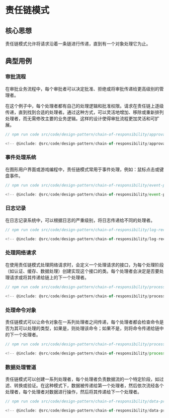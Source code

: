# 责任链模式

## 核心思想

责任链模式允许将请求沿着一条链进行传递，直到有一个对象处理它为止。

## 典型用例

### 审批流程

在审批业务流程中，每个审批者可以决定批准、拒绝或将审批传递给更高级别的管理者。

在这个例子中，每个处理者都有自己的处理逻辑和批准权限。请求在责任链上逐级传递，直到找到合适的处理者。通过这种方式，可以灵活地增加、移除或重新排列处理者，而无需修改主要的业务逻辑。这样的设计使得审批流程更加灵活和可扩展。

```ts
// npm run code src/code/design-pattern/chain-of-responsibility/approval-process.ts

<!-- @include: @src/code/design-pattern/chain-of-responsibility/approval-process.ts -->
```

### 事件处理系统

在图形用户界面或游戏编程中，责任链模式常用于事件处理，例如：鼠标点击或键盘事件。

```ts
// npm run code src/code/design-pattern/chain-of-responsibility/event-processing-system.ts

<!-- @include: @src/code/design-pattern/chain-of-responsibility/event-processing-system.ts -->
```

### 日志记录

在日志记录系统中，可以根据日志的严重级别，将日志传递给不同的处理者。

```ts
// npm run code src/code/design-pattern/chain-of-responsibility/log-recording.ts

<!-- @include: @src/code/design-pattern/chain-of-responsibility/log-recording.ts -->
```

### 处理网络请求

在使用责任链模式处理网络请求时，会定义一个处理请求的接口，为每个处理阶段（如认证、缓存、数据处理）创建实现这个接口的类。每个处理者会决定是否要处理请求或将其传递给链上的下一个处理者。

```ts
// npm run code src/code/design-pattern/chain-of-responsibility/processing-network-requests.ts

<!-- @include: @src/code/design-pattern/chain-of-responsibility/processing-network-requests.ts -->
```

### 处理命令对象

责任链模式可以让命令对象在一系列处理者之间传递，每个处理者都会检查命令是否为其可以处理的类型，如果是，则处理该命令；如果不是，则将命令传递给链中的下一个处理者。

```ts
// npm run code src/code/design-pattern/chain-of-responsibility/process-command-object.ts

<!-- @include: @src/code/design-pattern/chain-of-responsibility/process-command-object.ts -->
```

### 数据处理管道

责任链模式可以创建一系列处理者，每个处理者负责数据流的一个特定阶段，如过滤、转换或验证。在这种模式下，数据被传递给第一个处理者，然后依次流经各个处理者，每个处理者对数据进行操作，然后将其传递给下一个处理者。

```ts
// npm run code src/code/design-pattern/chain-of-responsibility/data-processing-pipeline.ts

<!-- @include: @src/code/design-pattern/chain-of-responsibility/data-processing-pipeline.ts -->
```